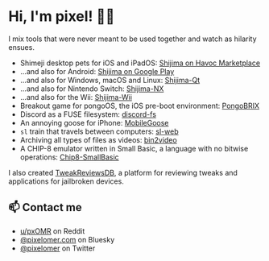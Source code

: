 # Hi, I'm pixel! 👋🏻

I mix tools that were never meant to be used together and watch as hilarity ensues.

- Shimeji desktop pets for iOS and iPadOS: [Shijima on Havoc Marketplace](https://havoc.app/package/shijima)
- ...and also for Android: [Shijima on Google Play](https://play.google.com/store/apps/details?id=com.pixelomer.shijima)
- ...and also for Windows, macOS and Linux: [Shijima-Qt](https://github.com/pixelomer/Shijima-Qt)
- ...and also for Nintendo Switch: [Shijima-NX](https://github.com/pixelomer/Shijima-NX)
- ...and also for the Wii: [Shijima-Wii](https://github.com/pixelomer/Shijima-Wii)
- Breakout game for pongoOS, the iOS pre-boot environment: [PongoBRIX](https://github.com/pixelomer/PongoBRIX)
- Discord as a FUSE filesystem: [discord-fs](https://github.com/pixelomer/discord-fs)
- An annoying goose for iPhone: [MobileGoose](https://github.com/pixelomer/MobileGoose)
- `sl` train that travels between computers: [sl-web](https://github.com/pixelomer/sl-web)
- Archiving all types of files as videos: [bin2video](https://github.com/pixelomer/bin2video)
- A CHIP-8 emulator written in Small Basic, a language with no bitwise operations: [Chip8-SmallBasic](https://github.com/pixelomer/Chip8-SmallBasic)

I also created [TweakReviewsDB](https://tweakreviews.pixelomer.com), a platform for reviewing tweaks and applications for jailbroken devices.

## 📫 Contact me

- [u/pxOMR](https://reddit.com/u/pxOMR) on Reddit
- [@pixelomer.com](https://bsky.app/profile/pixelomer.com) on Bluesky
- [@pixelomer](https://twitter.com/pixelomer) on Twitter
